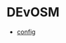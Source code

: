 # DEvOSM
- [config](https://docs.google.com/document/d/1xP4PD_MKBE-XBjqD-P3Ns6lq_TITklUpggoHfkvjYTg/edit?usp=sharing) 